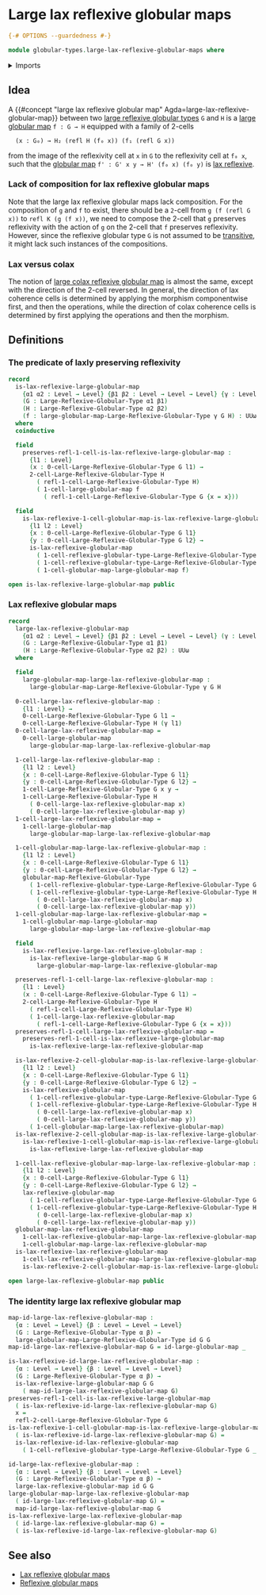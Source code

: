# Large lax reflexive globular maps

```agda
{-# OPTIONS --guardedness #-}

module globular-types.large-lax-reflexive-globular-maps where
```

<details><summary>Imports</summary>

```agda
open import foundation.function-types
open import foundation.universe-levels

open import globular-types.large-globular-maps
open import globular-types.large-reflexive-globular-types
open import globular-types.lax-reflexive-globular-maps
open import globular-types.reflexive-globular-types
```

</details>

## Idea

A
{{#concept "large lax reflexive globular map" Agda=large-lax-reflexive-globular-map}}
between two
[large reflexive globular types](globular-types.large-reflexive-globular-types.md)
`G` and `H` is a [large globular map](globular-types.large-globular-maps.md)
`f : G → H` equipped with a family of 2-cells

```text
  (x : G₀) → H₂ (refl H (f₀ x)) (f₁ (refl G x))
```

from the image of the reflexivity cell at `x` in `G` to the reflexivity cell at
`f₀ x`, such that the [globular map](globular-types.globular-maps.md)
`f' : G' x y → H' (f₀ x) (f₀ y)` is
[lax reflexive](globular-types.lax-reflexive-globular-maps.md).

### Lack of composition for lax reflexive globular maps

Note that the large lax reflexive globular maps lack composition. For the
composition of `g` and `f` to exist, there should be a `2`-cell from
`g (f (refl G x))` to `refl K (g (f x))`, we need to compose the 2-cell that `g`
preserves reflexivity with the action of `g` on the 2-cell that `f` preserves
reflexivity. However, since the reflexive globular type `G` is not assumed to be
[transitive](globular-types.transitive-globular-types.md), it might lack such
instances of the compositions.

### Lax versus colax

The notion of
[large colax reflexive globular map](globular-types.large-lax-reflexive-globular-maps.md)
is almost the same, except with the direction of the 2-cell reversed. In
general, the direction of lax coherence cells is determined by applying the
morphism componentwise first, and then the operations, while the direction of
colax coherence cells is determined by first applying the operations and then
the morphism.

## Definitions

### The predicate of laxly preserving reflexivity

```agda
record
  is-lax-reflexive-large-globular-map
    {α1 α2 : Level → Level} {β1 β2 : Level → Level → Level} {γ : Level → Level}
    (G : Large-Reflexive-Globular-Type α1 β1)
    (H : Large-Reflexive-Globular-Type α2 β2)
    (f : large-globular-map-Large-Reflexive-Globular-Type γ G H) : UUω
  where
  coinductive

  field
    preserves-refl-1-cell-is-lax-reflexive-large-globular-map :
      {l1 : Level}
      (x : 0-cell-Large-Reflexive-Globular-Type G l1) →
      2-cell-Large-Reflexive-Globular-Type H
        ( refl-1-cell-Large-Reflexive-Globular-Type H)
        ( 1-cell-large-globular-map f
          ( refl-1-cell-Large-Reflexive-Globular-Type G {x = x}))

  field
    is-lax-reflexive-1-cell-globular-map-is-lax-reflexive-large-globular-map :
      {l1 l2 : Level}
      {x : 0-cell-Large-Reflexive-Globular-Type G l1}
      {y : 0-cell-Large-Reflexive-Globular-Type G l2} →
      is-lax-reflexive-globular-map
        ( 1-cell-reflexive-globular-type-Large-Reflexive-Globular-Type G x y)
        ( 1-cell-reflexive-globular-type-Large-Reflexive-Globular-Type H _ _)
        ( 1-cell-globular-map-large-globular-map f)

open is-lax-reflexive-large-globular-map public
```

### Lax reflexive globular maps

```agda
record
  large-lax-reflexive-globular-map
    {α1 α2 : Level → Level} {β1 β2 : Level → Level → Level} (γ : Level → Level)
    (G : Large-Reflexive-Globular-Type α1 β1)
    (H : Large-Reflexive-Globular-Type α2 β2) : UUω
  where

  field
    large-globular-map-large-lax-reflexive-globular-map :
      large-globular-map-Large-Reflexive-Globular-Type γ G H

  0-cell-large-lax-reflexive-globular-map :
    {l1 : Level} →
    0-cell-Large-Reflexive-Globular-Type G l1 →
    0-cell-Large-Reflexive-Globular-Type H (γ l1)
  0-cell-large-lax-reflexive-globular-map =
    0-cell-large-globular-map
      large-globular-map-large-lax-reflexive-globular-map

  1-cell-large-lax-reflexive-globular-map :
    {l1 l2 : Level}
    {x : 0-cell-Large-Reflexive-Globular-Type G l1}
    {y : 0-cell-Large-Reflexive-Globular-Type G l2} →
    1-cell-Large-Reflexive-Globular-Type G x y →
    1-cell-Large-Reflexive-Globular-Type H
      ( 0-cell-large-lax-reflexive-globular-map x)
      ( 0-cell-large-lax-reflexive-globular-map y)
  1-cell-large-lax-reflexive-globular-map =
    1-cell-large-globular-map
      large-globular-map-large-lax-reflexive-globular-map

  1-cell-globular-map-large-lax-reflexive-globular-map :
    {l1 l2 : Level}
    {x : 0-cell-Large-Reflexive-Globular-Type G l1}
    {y : 0-cell-Large-Reflexive-Globular-Type G l2} →
    globular-map-Reflexive-Globular-Type
      ( 1-cell-reflexive-globular-type-Large-Reflexive-Globular-Type G x y)
      ( 1-cell-reflexive-globular-type-Large-Reflexive-Globular-Type H
        ( 0-cell-large-lax-reflexive-globular-map x)
        ( 0-cell-large-lax-reflexive-globular-map y))
  1-cell-globular-map-large-lax-reflexive-globular-map =
    1-cell-globular-map-large-globular-map
      large-globular-map-large-lax-reflexive-globular-map

  field
    is-lax-reflexive-large-lax-reflexive-globular-map :
      is-lax-reflexive-large-globular-map G H
        large-globular-map-large-lax-reflexive-globular-map

  preserves-refl-1-cell-large-lax-reflexive-globular-map :
    {l1 : Level}
    (x : 0-cell-Large-Reflexive-Globular-Type G l1) →
    2-cell-Large-Reflexive-Globular-Type H
      ( refl-1-cell-Large-Reflexive-Globular-Type H)
      ( 1-cell-large-lax-reflexive-globular-map
        ( refl-1-cell-Large-Reflexive-Globular-Type G {x = x}))
  preserves-refl-1-cell-large-lax-reflexive-globular-map =
    preserves-refl-1-cell-is-lax-reflexive-large-globular-map
      is-lax-reflexive-large-lax-reflexive-globular-map

  is-lax-reflexive-2-cell-globular-map-is-lax-reflexive-large-globular-map :
    {l1 l2 : Level}
    {x : 0-cell-Large-Reflexive-Globular-Type G l1}
    {y : 0-cell-Large-Reflexive-Globular-Type G l2} →
    is-lax-reflexive-globular-map
      ( 1-cell-reflexive-globular-type-Large-Reflexive-Globular-Type G x y)
      ( 1-cell-reflexive-globular-type-Large-Reflexive-Globular-Type H
        ( 0-cell-large-lax-reflexive-globular-map x)
        ( 0-cell-large-lax-reflexive-globular-map y))
      ( 1-cell-globular-map-large-lax-reflexive-globular-map)
  is-lax-reflexive-2-cell-globular-map-is-lax-reflexive-large-globular-map =
    is-lax-reflexive-1-cell-globular-map-is-lax-reflexive-large-globular-map
      is-lax-reflexive-large-lax-reflexive-globular-map

  1-cell-lax-reflexive-globular-map-large-lax-reflexive-globular-map :
    {l1 l2 : Level}
    {x : 0-cell-Large-Reflexive-Globular-Type G l1}
    {y : 0-cell-Large-Reflexive-Globular-Type G l2} →
    lax-reflexive-globular-map
      ( 1-cell-reflexive-globular-type-Large-Reflexive-Globular-Type G x y)
      ( 1-cell-reflexive-globular-type-Large-Reflexive-Globular-Type H
        ( 0-cell-large-lax-reflexive-globular-map x)
        ( 0-cell-large-lax-reflexive-globular-map y))
  globular-map-lax-reflexive-globular-map
    1-cell-lax-reflexive-globular-map-large-lax-reflexive-globular-map =
    1-cell-globular-map-large-lax-reflexive-globular-map
  is-lax-reflexive-lax-reflexive-globular-map
    1-cell-lax-reflexive-globular-map-large-lax-reflexive-globular-map =
    is-lax-reflexive-2-cell-globular-map-is-lax-reflexive-large-globular-map

open large-lax-reflexive-globular-map public
```

### The identity large lax reflexive globular map

```agda
map-id-large-lax-reflexive-globular-map :
  {α : Level → Level} {β : Level → Level → Level}
  (G : Large-Reflexive-Globular-Type α β) →
  large-globular-map-Large-Reflexive-Globular-Type id G G
map-id-large-lax-reflexive-globular-map G = id-large-globular-map _

is-lax-reflexive-id-large-lax-reflexive-globular-map :
  {α : Level → Level} {β : Level → Level → Level}
  (G : Large-Reflexive-Globular-Type α β) →
  is-lax-reflexive-large-globular-map G G
    ( map-id-large-lax-reflexive-globular-map G)
preserves-refl-1-cell-is-lax-reflexive-large-globular-map
  ( is-lax-reflexive-id-large-lax-reflexive-globular-map G)
  x =
  refl-2-cell-Large-Reflexive-Globular-Type G
is-lax-reflexive-1-cell-globular-map-is-lax-reflexive-large-globular-map
  ( is-lax-reflexive-id-large-lax-reflexive-globular-map G) =
  is-lax-reflexive-id-lax-reflexive-globular-map
    ( 1-cell-reflexive-globular-type-Large-Reflexive-Globular-Type G _ _)

id-large-lax-reflexive-globular-map :
  {α : Level → Level} {β : Level → Level → Level}
  (G : Large-Reflexive-Globular-Type α β) →
  large-lax-reflexive-globular-map id G G
large-globular-map-large-lax-reflexive-globular-map
  ( id-large-lax-reflexive-globular-map G) =
  map-id-large-lax-reflexive-globular-map G
is-lax-reflexive-large-lax-reflexive-globular-map
  ( id-large-lax-reflexive-globular-map G) =
  ( is-lax-reflexive-id-large-lax-reflexive-globular-map G)
```

## See also

- [Lax reflexive globular maps](globular-types.lax-reflexive-globular-maps.md)
- [Reflexive globular maps](globular-types.reflexive-globular-maps.md)
